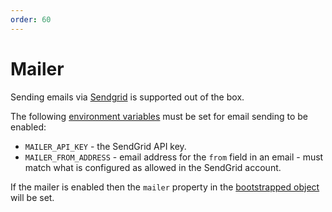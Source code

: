 ```yaml
---
order: 60
---
```


# Mailer

Sending emails via [Sendgrid](https://sendgrid.com/) is supported out of the box.

The following [environment variables](../environment-variables.md) must be set for email sending to be enabled:

* `MAILER_API_KEY` - the SendGrid API key.
* `MAILER_FROM_ADDRESS` - email address for the `from` field in an email - must match what is configured as allowed in the SendGrid account.

If the mailer is enabled then the `mailer` property in the [bootstrapped object](./bootstrapped.md) will be set.